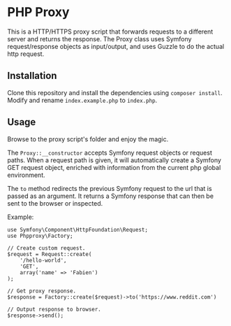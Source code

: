 PHP Proxy
=========

This is a HTTP/HTTPS proxy script that forwards requests to a different server and returns the response. The Proxy class uses Symfony request/response objects as input/output, and uses Guzzle to do the actual http request.

Installation
------------

Clone this repository and install the dependencies using `composer install`. Modify and rename `index.example.php` to `index.php`.

Usage
-----

Browse to the proxy script's folder and enjoy the magic.

The `Proxy::__constructor` accepts Symfony request objects or request paths. When a request path is given, it will automatically create a Symfony GET request object, enriched with information from the current php global environment.

The `to` method redirects the previous Symfony request to the url that is passed as an argument. It returns a Symfony response that can then be sent to the browser or inspected.

Example:

```
use Symfony\Component\HttpFoundation\Request;
use Phpproxy\Factory;

// Create custom request.
$request = Request::create(
    '/hello-world',
    'GET',
    array('name' => 'Fabien')
);

// Get proxy response.
$response = Factory::create($request)->to('https://www.reddit.com')

// Output response to browser.
$response->send();
```
